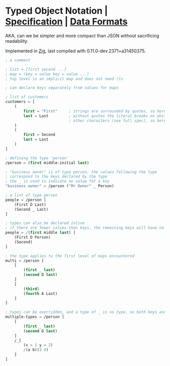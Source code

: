 # Typed Object Notation | [Specification](SPECIFICATION.md) | [Data Formats](FORMAT.md)

AKA, can we be simpler and more compact than JSON without sacrificing readability.

Implemented in [Zig](https://ziglang.org/), last compiled with 0.11.0-dev.2371+a31450375.

```lisp
; a comment

; list = [first second ...]
; map = (key = value key = value ...)
; top level is an implicit map and does not need ()s

; can declare keys separately from values for maps

; list of customers
customers = [
    (
        first = "First"     ; strings are surrounded by quotes, so here first = "First"
        last = Last         ; without quotes the literal breaks on whitespace and a few
                            ; other characters (see full spec), so here last = "Last"
    )
    (
        first = Second
        last = Last
    )
]

; defining the type 'person'
/person = (first middle-initial last)

; "business owner" is of type person, the values following the type
; correspond to the keys declared by the type
; the _ is used to indicate no value for a key
"business owner" = /person ("Mr Owner" _ Person)

; a list of type person
people = /person [
    (First D Last)
    (Second _ Last)
]

; types can also be declared inline
; if there are fewer values than keys, the remaining keys will have no value
people = /(first middle last) [
    (First D Person)
    (Second)
]

; the type applies to the first level of maps encountered
multi = /person [
    [
        (first _ last)
        (second D last)
    ]
    [
        (third)
        (fourth A Last)
    ]
]

; types can be overridden, and a type of _ is no type, so both keys and values are then expected
multiple-types = /person [
    [
        (first _ last)
        (second D last)
    ]
    /_[
        (x = 1 y = 2)
        /(a b)(3 4)
    ]
]
```
